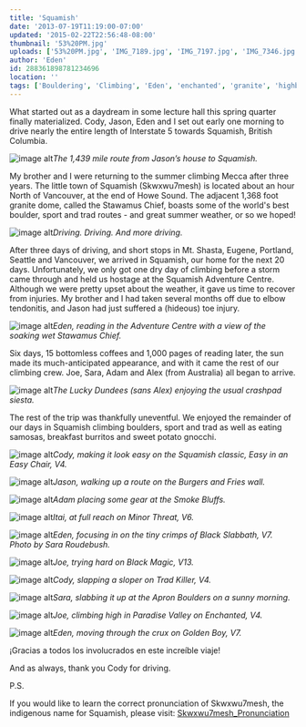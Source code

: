 ```yaml
---
title: 'Squamish'
date: '2013-07-19T11:19:00-07:00'
updated: '2015-02-22T22:56:48-08:00'
thumbnail: '53%20PM.jpg'
uploads: ['53%20PM.jpg', 'IMG_7189.jpg', 'IMG_7197.jpg', 'IMG_7346.jpg', 'IMG_7294.jpg', 'IMG_7221.jpg', 'IMG_7411.jpg', 'IMG_7070.jpg', 'IMG_7370.jpg', 'IMG_7484.jpg', 'IMG_7444.jpg', 'IMG_7462.jpg', 'IMG_7546.jpg', 'IMG_7327.jpg']
author: 'Eden'
id: 288361898781234696
location: ''
tags: ['Bouldering', 'Climbing', 'Eden', 'enchanted', 'granite', 'highball', 'Itai', 'road trip', 'Squamish']
---
```


What started out as a daydream in some lecture hall this spring quarter finally materialized. Cody, Jason, Eden and I set out early one morning to drive nearly the entire length of Interstate 5 towards Squamish, British Columbia.

![image alt](uploads/Screen%20shot%202013-07-18%20at%206.06.53%20PM.jpg)*The 1,439 mile route from Jason’s house to Squamish.*

My brother and I were returning to the summer climbing Mecca after three years. The little town of Squamish (Skwxwu7mesh) is located about an hour North of Vancouver, at the end of Howe Sound. The adjacent 1,368 foot granite dome, called the Stawamus Chief, boasts some of the world's best boulder, sport and trad routes - and great summer weather, or so we hoped!

![image alt](uploads/IMG_7189.jpg)*Driving. Driving. And more driving.*

After three days of driving, and short stops in Mt. Shasta, Eugene, Portland, Seattle and Vancouver, we arrived in Squamish, our home for the next 20 days. Unfortunately, we only got one dry day of climbing before a storm came through and held us hostage at the Squamish Adventure Centre. Although we were pretty upset about the weather, it gave us time to recover from injuries. My brother and I had taken several months off due to elbow tendonitis, and Jason had just suffered a (hideous) toe injury.

![image alt](uploads/IMG_7197.jpg)*Eden, reading in the Adventure Centre with a view of the soaking wet Stawamus Chief.*

Six days, 15 bottomless coffees and 1,000 pages of reading later, the sun made its much-anticipated appearance, and with it came the rest of our climbing crew. Joe, Sara, Adam and Alex (from Australia) all began to arrive.

![image alt](uploads/IMG_7346.jpg)*The Lucky Dundees (sans Alex) enjoying the usual crashpad siesta.*

The rest of the trip was thankfully uneventful. We enjoyed the remainder of our days in Squamish climbing boulders, sport and trad as well as eating samosas, breakfast burritos and sweet potato gnocchi.

![image alt](uploads/IMG_7294.jpg)*Cody, making it look easy on the Squamish classic, Easy in an Easy Chair, V4.*

![image alt](uploads/IMG_7221.jpg)*Jason, walking up a route on the Burgers and Fries wall.*

![image alt](uploads/IMG_7411.jpg)*Adam placing some gear at the Smoke Bluffs.*

![image alt](uploads/IMG_7070.jpg)*Itai, at full reach on Minor Threat, V6.*

![image alt](uploads/IMG_7370.jpg)*Eden, focusing in on the tiny crimps of Black Slabbath, V7. Photo by Sara Roudebush.*

![image alt](uploads/IMG_7484.jpg)*Joe, trying hard on Black Magic, V13.*

![image alt](uploads/IMG_7444.jpg)*Cody, slapping a sloper on Trad Killer, V4.*

![image alt](uploads/IMG_7462.jpg)*Sara, slabbing it up at the Apron Boulders on a sunny morning.*

![image alt](uploads/IMG_7546.jpg)*Joe, climbing high in Paradise Valley on Enchanted, V4.*

![image alt](uploads/IMG_7327.jpg)*Eden, moving through the crux on Golden Boy, V7.*

¡Gracias a todos los involucrados en este increíble viaje!

And as always, thank you Cody for driving.

P.S.

If you would like to learn the correct pronunciation of Skwxwu7mesh, the indigenous name for Squamish, please visit: [Skwxwu7mesh_Pronunciation](http://en.wikipedia.org/wiki/File:Skwxwu7mesh_Pronunciation.OGG)
